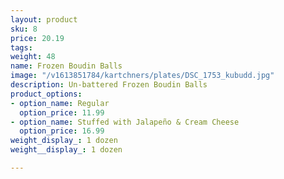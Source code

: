 ```yaml
---
layout: product
sku: 8
price: 20.19
tags: 
weight: 48
name: Frozen Boudin Balls
image: "/v1613851784/kartchners/plates/DSC_1753_kubudd.jpg"
description: Un-battered Frozen Boudin Balls
product_options:
- option_name: Regular
  option_price: 11.99
- option_name: Stuffed with Jalapeño & Cream Cheese
  option_price: 16.99
weight_display_: 1 dozen
weight__display_: 1 dozen

---
```

